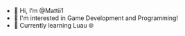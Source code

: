 - 👋 Hi, I’m @Mattii1
- 👀 I'm interested in Game Development and Programming!
- 🌱 Currently learning Luau 🌐

<!---
Mattii1/Mattii1 is a ✨ special ✨ repository because its `README.md` (this file) appears on your GitHub profile.
You can click the Preview link to take a look at your changes.
--->
